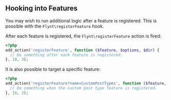 ## Hooking into Features

You may wish to run additional logic after a feature is registered. This is possible with the `Flynt\registerFeature` hook.

After each feature is registered, the `Flynt\registerFeature` action is fired:

```php
<?php
add_action('registerFeature', function ($feature, $options, $dir) {
  // Do something after each feature is registered.
}, 10, 3);
```
It is also possible to target a specific feature:

```php
<?php
add_action('registerFeature?name=CustomPostTypes', function ($feature, $options, $dir) {
  // Do something when the custom post type feature is registered.
}, 10, 3);
```
